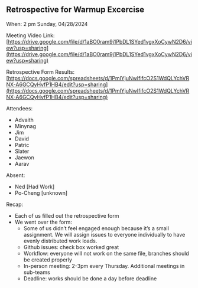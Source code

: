 ## Retrospective for Warmup Excercise
When: 2 pm Sunday, 04/28/2024

Meeting Video Link: [https://drive.google.com/file/d/1aBO0ram9j1PbDL1SYed1vgxXoCywN2D6/view?usp=sharing](https://drive.google.com/file/d/1aBO0ram9j1PbDL1SYed1vgxXoCywN2D6/view?usp=sharing)

Retrospective Form Results: [https://docs.google.com/spreadsheets/d/1PmlYjuNwIfifcO2S1WdQLYchVRNX-A6GCQyHvfP1HB4/edit?usp=sharing](https://docs.google.com/spreadsheets/d/1PmlYjuNwIfifcO2S1WdQLYchVRNX-A6GCQyHvfP1HB4/edit?usp=sharing)

Attendees:
- Advaith
- Minynag
- Jim
- David
- Patric
- Slater
- Jaewon
- Aarav

Absent:
- Ned [Had Work]
- Po-Cheng [unknown]

Recap:
- Each of us filled out the retrospective form
- We went over the form: 
  - Some of us didn’t feel engaged enough because it’s a small assignment. We will assign issues to everyone individually to have evenly distributed work loads. 
  - Github issues: check box worked great
  - Workflow: everyone will not work on the same file, branches should be created properly
  - In-person meeting: 2-3pm every Thursday. Additional meetings in sub-teams
  - Deadline: works should be done a day before deadline

